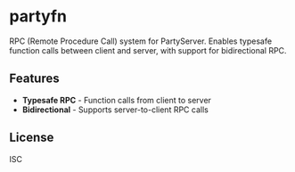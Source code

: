 # partyfn

RPC (Remote Procedure Call) system for PartyServer. Enables typesafe function calls between client and server, with support for bidirectional RPC.

## Features

- **Typesafe RPC** - Function calls from client to server
- **Bidirectional** - Supports server-to-client RPC calls

## License

ISC
